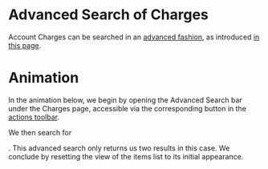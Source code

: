 # Advanced Search of Charges

Account Charges can be searched in an [advanced fashion](/entities-general/actions/advanced-search.md), as introduced [in this page](../ui/charges-payments.md#advanced-search).

# Animation

In the animation below, we begin by opening the Advanced Search bar under the Charges page, accessible via the corresponding button  <i class="zmdi zmdi-search-for zmdi-hc-border"></i> in the [actions toolbar](/entities-general/ui/explorer.md#actions-toolbar).
 
We then search for 

. This advanced search only returns us two results in this case. We conclude by resetting the view of the items list to its initial appearance. 

<img data-gifffer="/images/advanced-search-charges.gif" />
